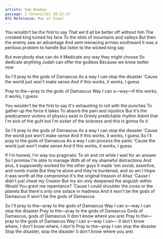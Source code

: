 ```yaml
---
artists: Sam Bowman
passage: 2 Chronicles 28:22-27
BTS Reference: Man of Steel
---
```

You wouldn't be the first to say
That we'd all be better off without him
The crooked king turned his face
To the idols of mountains and valleys
But then the enemy saw an advantage
And sent menacing armies southward
It was a perilous problem to handle
But listen to the wicked king say

But everybody else can do it
Medicate any way they might choose
So dedicate anything Judah can offer the godless
Because we know better now

So I'll pray to the gods of Damascus
As a way I can stop the disaster
'Cause the world just won't make sense
And if this works, it works, I guess

Pray to the—pray to the gods of Damascus
Way I can s—way—if this works, it works, I guess

You wouldn't be the first to say
It's exhausting to roll with the punches
To gather up the force it takes
To absorb the pain and injustice
But it's the predicament victims of physics exist in
Grimly predictable rhythm
Admit that I'm sick of the guilt but
I'm sicker of the sickness and this is gonna fix it

So I'll pray to the gods of Damascus
As a way I can stop the disaster
'Cause the world just won't make sense
And if this works, it works, I guess
So I'll pray to the gods of Damascus
As a way I can process the panic
'Cause the world just won't make sense
And if this works, it works, I guess

If I'm honest, I'm way too pragmatic
To sit and rot while I wait for an answer
So I promise I'm able to manage
With all of my shameful distractions
And plus, it supposedly worked for the other guys
It made 'em social, assertive, and numb inside
But they're alone and they're burdened, and so am I
Hope it was worth all the compromise
It's the original treason of Ahaz
'Cause I didn't just cheat my Creator
But my sin only deepened the anguish within
Would You grant me repentance?
'Cause I could shoulder the cross or the planets
But there's only one solace in madness
And it won't be the gods of Damascus
It won't be the gods of Damascus

So I'll pray to the—pray to the gods of Damascus
Way I can s—way I can stop the disaster
Pray to the—pray to the gods of Damascus
Gods of Damascus, gods of Damascus
(I don't know where you are)
Pray to the—pray to the gods of Damascus
Way I can s—way I can—
(I don't know where, I don't know where, I don't)
Pray to the—pray I can stop the disaster
Stop the disaster, stop the disaster
(I don't know where you are)